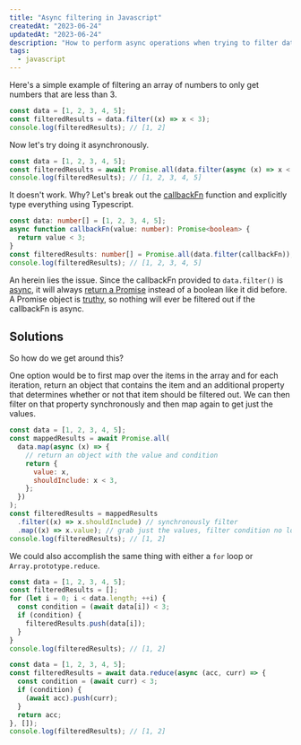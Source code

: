 ```yaml
---
title: "Async filtering in Javascript"
createdAt: "2023-06-24"
updatedAt: "2023-06-24"
description: "How to perform async operations when trying to filter data in an array in Javascript."
tags:
  - javascript
---
```


Here's a simple example of filtering an array of numbers to only get numbers that are less than 3.

```js title="synchronous-filtering.js"
const data = [1, 2, 3, 4, 5];
const filteredResults = data.filter((x) => x < 3);
console.log(filteredResults); // [1, 2]
```

Now let's try doing it asynchronously.

```js title="async-filtering.js"
const data = [1, 2, 3, 4, 5];
const filteredResults = await Promise.all(data.filter(async (x) => x < 3));
console.log(filteredResults); // [1, 2, 3, 4, 5]
```

It doesn't work. Why? Let's break out the [callbackFn](https://developer.mozilla.org/en-US/docs/Web/JavaScript/Reference/Global_Objects/Array/filter#parameters) function and explicitly type everything using Typescript.

```ts title="async-filtering.ts"
const data: number[] = [1, 2, 3, 4, 5];
async function callbackFn(value: number): Promise<boolean> {
  return value < 3;
}
const filteredResults: number[] = Promise.all(data.filter(callbackFn));
console.log(filteredResults); // [1, 2, 3, 4, 5]
```

An herein lies the issue. Since the callbackFn provided to `data.filter()` is [async](https://developer.mozilla.org/en-US/docs/Web/JavaScript/Reference/Statements/async_function), it will always [return a Promise](https://developer.mozilla.org/en-US/docs/Web/JavaScript/Reference/Statements/async_function#return_value) instead of a boolean like it did before. A Promise object is [truthy](https://developer.mozilla.org/en-US/docs/Glossary/Truthy), so nothing will ever be filtered out if the callbackFn is async.

## Solutions

So how do we get around this?

One option would be to first map over the items in the array and for each iteration, return an object that contains the item and an additional property that determines whether or not that item should be filtered out. We can then filter on that property synchronously and then map again to get just the values.

```js title="async-mapping-then-sync-filtering.js"
const data = [1, 2, 3, 4, 5];
const mappedResults = await Promise.all(
  data.map(async (x) => {
    // return an object with the value and condition
    return {
      value: x,
      shouldInclude: x < 3,
    };
  })
);
const filteredResults = mappedResults
  .filter((x) => x.shouldInclude) // synchronously filter
  .map((x) => x.value); // grab just the values, filter condition no longer needed
console.log(filteredResults); // [1, 2]
```

We could also accomplish the same thing with either a `for` loop or `Array.prototype.reduce`.

```js title="async-for-loop-filtering.js"
const data = [1, 2, 3, 4, 5];
const filteredResults = [];
for (let i = 0; i < data.length; ++i) {
  const condition = (await data[i]) < 3;
  if (condition) {
    filteredResults.push(data[i]);
  }
}
console.log(filteredResults); // [1, 2]
```

```js title="async-reduce.js"
const data = [1, 2, 3, 4, 5];
const filteredResults = await data.reduce(async (acc, curr) => {
  const condition = (await curr) < 3;
  if (condition) {
    (await acc).push(curr);
  }
  return acc;
}, []);
console.log(filteredResults); // [1, 2]
```
